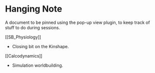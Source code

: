 # Hanging Note
A document to be pinned using the pop-up view plugin, to keep track of stuff to do during sessions.

[[SB_Physiology]]
- Closing bit on the Kinshape.

[[Calcodynamics]]
- Simulation worldbuilding.